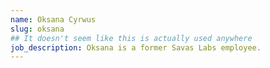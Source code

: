 ```yaml
---
name: Oksana Cyrwus
slug: oksana
## It doesn't seem like this is actually used anywhere
job_description: Oksana is a former Savas Labs employee.
---
```

